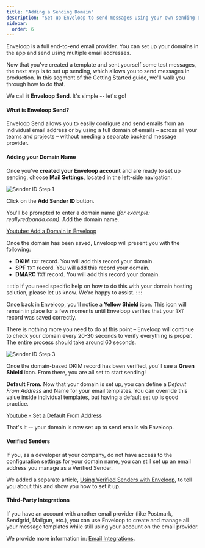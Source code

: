 ```yaml
---
title: "Adding a Sending Domain"
description: "Set up Enveloop to send messages using your own sending domain."
sidebar:
  order: 6
---
```


Enveloop is a full end-to-end email provider. You can set up your domains in the app and send using multiple email addresses.

Now that you've created a template and sent yourself some test messages, the next step is to set up sending, which allows you to send messages in production. In this segment of the Getting Started guide, we'll walk you through how to do that.

We call it **Enveloop Send**. It's simple -- let's go!

#### What is Enveloop Send?

Enveloop Send allows you to easily configure and send emails from an individual email address or by using a full domain of emails – across all your teams and projects – without needing a separate backend message provider.

#### Adding your Domain Name

Once you've **created your Enveloop account** and are ready to set up sending, choose **Mail Settings**, located in the left-side navigation.

![Sender ID Step 1](/images/sender-id-01.png)

Click on the **Add Sender ID** button.

You'll be prompted to enter a domain name _(for example: reallyredpanda.com)_. Add the domain name.

[Youtube: Add a Domain in Enveloop](https://www.youtube.com/watch?v=_ugIHY-7Icw)

Once the domain has been saved, Enveloop will present you with the following:

* **DKIM** `TXT` record. You will add this record your domain.
* **SPF** `TXT` record. You will add this record your domain.
* **DMARC** `TXT` record. You will add this record your domain.

::::tip
If you need specific help on how to do this with your domain hosting solution, please let us know. We're happy to assist.
::::

Once back in Enveloop, you'll notice a **Yellow Shield** icon. This icon will remain in place for a few moments until Enveloop verifies that your `TXT` record was saved correctly.

There is nothing more you need to do at this point – Enveloop will continue to check your domain every 20-30 seconds to verify everything is proper. The entire process should take around 60 seconds.

![Sender ID Step 3](/images/sender-id-03.png)

Once the domain-based DKIM record has been verified, you'll see a **Green Shield** icon. From there, you are all set to start sending!

**Default From.** Now that your domain is set up, you can define a _Default From Address_ and Name for your email templates. You can override this value inside individual templates, but having a default set up is good practice.

[Youtube - Set a Default From Address](https://youtu.be/iMRrUtnudBE)

That's it -- your domain is now set up to send emails via Enveloop.

#### Verified Senders

If you, as a developer at your company, do not have access to the configuration settings for your domain name, you can still set up an email address you manage as a Verified Sender.

We added a separate article, [Using Verified Senders with Enveloop](adding-a-sending-domain), to tell you about this and show you how to set it up.

#### Third-Party Integrations

If you have an account with another email provider (like Postmark, Sendgrid, Mailgun, etc.), you can use Enveloop to create and manage all your message templates while still using your account on the email provider.

We provide more information in: [Email Integrations](../../integrations/do-i-need-integrations/).
